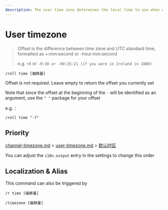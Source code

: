 ```yaml
---
description: The user time zone determines the local time to use when users interact with Roll Bot
---
```


# User timezone

> Offset is the difference between time zone and UTC standard time, formatted as +:mm:second or -hour:mm:second
>
> e.g. `+8` or `-9:30 or -00:25:21 (if you were in Ireland in 1880)`

```
/roll time [偏移量]
```

Offset is not required. Leave empty to return the offset you currently set

Note that since the offset at the beginning of the `-` will be identified as an argument, use the `" "` package for your offset

e.g.：

```
/roll time "-7"
```

## Priority

[channel-timezone.md](channel-timezone.md "mention") > [user-timezone.md](user-timezone.md "mention") > [默认时区](../configuration/basic.md#defaulttimeoffset)

You can adjust the `i18n.output` entry in the settings to change this order

## Localization & Alias

This command can also be triggered by

```
/r time [偏移量]

/timezone [偏移量]
```
